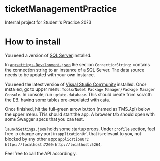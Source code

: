 # ticketManagementPractice
Internal project for Student's Practice 2023

# How to install

You need a version of [SQL Server](https://www.microsoft.com/en-us/sql-server/sql-server-downloads) installed.

In [`appsettings.Development.json`](https://github.com/ciprianilie/ticketManagementPractice/blob/main/TicketManagementSystem/TMS.Api/appsettings.Development.json) the section `ConnectionStrings` contains the connection string to an instance of a SQL Server. The data source needs to be updated with your own instance.

You need the latest version of [Visual Studio Community](https://visualstudio.microsoft.com/vs/community/) installed.
Once installed, go to upper menu: `Tools/NuGet Package Manager/Package Manager Console`.
In console, run `update-database`. This should create from scracth the DB, having some tables pre-populated with data.

Once finished, hit the full-green arrow button (named as TMS.Api) below the upper menu. This should start the app.
A browser tab should open with some Swagger specs that you can test.

[`launchSettings.json`](https://github.com/ciprianilie/ticketManagementPractice/blob/main/TicketManagementSystem/TMS.Api/Properties/launchSettings.json) holds some startup props. 
Under `profile` section, feel free to change any port in `applicationUrl` that is relevant to you, not blocked by any other app: `applicationUrl`: `https://localhost:7260;http://localhost:5264`,

Feel free to call the API accordingly.
